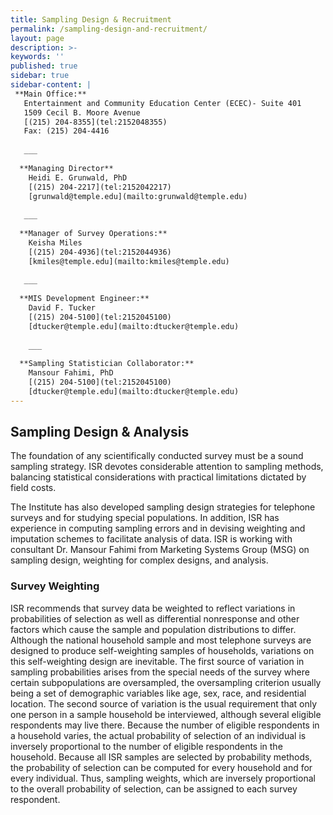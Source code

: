 ```yaml
---
title: Sampling Design & Recruitment 
permalink: /sampling-design-and-recruitment/
layout: page
description: >-
keywords: ''
published: true
sidebar: true
sidebar-content: |
 **Main Office:**   
   Entertainment and Community Education Center (ECEC)- Suite 401   
   1509 Cecil B. Moore Avenue   
   [(215) 204-8355](tel:2152048355)       
   Fax: (215) 204-4416    
   
   ___
   
  **Managing Director**   
    Heidi E. Grunwald, PhD   
    [(215) 204-2217](tel:2152042217)   
    [grunwald@temple.edu](mailto:grunwald@temple.edu)    
   
   ___
   
  **Manager of Survey Operations:**   
    Keisha Miles    
    [(215) 204-4936](tel:2152044936)       
    [kmiles@temple.edu](mailto:kmiles@temple.edu)    
    
   ___
   
  **MIS Development Engineer:**   
    David F. Tucker         
    [(215) 204-5100](tel:2152045100)        
    [dtucker@temple.edu](mailto:dtucker@temple.edu)    
    
    ___
   
  **Sampling Statistician Collaborator:**   
    Mansour Fahimi, PhD          
    [(215) 204-5100](tel:2152045100)           
    [dtucker@temple.edu](mailto:dtucker@temple.edu)     
---
```

## Sampling Design & Analysis
The foundation of any scientifically conducted survey must be a sound sampling strategy. ISR devotes considerable attention to sampling methods, balancing statistical considerations with practical limitations dictated by field costs.

The Institute has also developed sampling design strategies for telephone surveys and for studying special populations. In addition, ISR has experience in computing sampling errors and in devising weighting and imputation schemes to facilitate analysis of data. ISR is working with consultant Dr. Mansour Fahimi from Marketing Systems Group (MSG) on sampling design, weighting for complex designs, and analysis.

### Survey Weighting
ISR recommends that survey data be weighted to reflect variations in probabilities of selection as well as differential nonresponse and other factors which cause the sample and population distributions to differ. Although the national household sample and most telephone surveys are designed to produce self-weighting samples of households, variations on this self-weighting design are inevitable. The first source of variation in sampling probabilities arises from the special needs of the survey where certain subpopulations are oversampled, the oversampling criterion usually being a set of demographic variables like age, sex, race, and residential location. The second source of variation is the usual requirement that only one person in a sample household be interviewed, although several eligible respondents may live there. Because the number of eligible respondents in a household varies, the actual probability of selection of an individual is inversely proportional to the number of eligible respondents in the household. Because all ISR samples are selected by probability methods, the probability of selection can be computed for every household and for every individual. Thus, sampling weights, which are inversely proportional to the overall probability of selection, can be assigned to each survey respondent.
